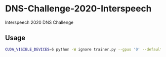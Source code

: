 # DNS-Challenge-2020-Interspeech
Interspeech 2020 DNS Challenge

## Usage
```bash
CUDA_VISIBLE_DEVICES=6 python -W ignore trainer.py --gpus '0' --default_save_path saved --checkpoint_path saved/ckpt  --batch_size=32 --num_layers=6 --min_nb_epochs=200 --max_nb_epochs=300 --learning_rate=0.0005 --frame_size=96 --stride=48 --accumulate_grad_batches=1 --track_grad_norm=2 --loss l1
